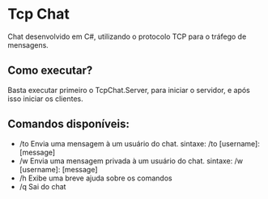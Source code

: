 # Tcp Chat
Chat desenvolvido em C#, utilizando o protocolo TCP para o tráfego de mensagens.

## Como executar?
Basta executar primeiro o TcpChat.Server, para iniciar o servidor, e após isso iniciar os clientes.

## Comandos disponíveis:
* /to Envia uma mensagem à um usuário do chat. sintaxe: /to [username]: [message]
* /w Envia uma mensagem privada à um usuário do chat. sintaxe: /w [username]: [message]
* /h Exibe uma breve ajuda sobre os comandos
* /q Sai do chat